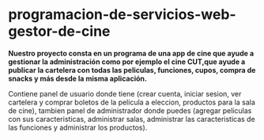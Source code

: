 # programacion-de-servicios-web-gestor-de-cine
**Nuestro proyecto consta en un programa de una app de cine que ayude a gestionar la administración como por ejemplo el cine CUT,que ayude a publicar la cartelera con todas las peliculas, funciones, cupos, compra de snacks y más desde la misma aplicación.**

Contiene panel de usuario donde tiene (crear cuenta, iniciar sesion, ver cartelera y comprar boletos de la pelicula a eleccion, productos para la sala de cine), tambien panel de administrador donde puedes (agregar peliculas con sus caracteristicas, administrar salas, administrar las caracteristicas de las funciones y administrar los productos).